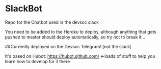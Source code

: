 # SlackBot
Repo for the Chatbot used in the devsoc slack

You need to be added to the Heroku to deploy, although anything that gets pushed to master should deploy automatically, so try not to break it...

##Currently deployed on the Devsoc Telegram! (not the slack)

It's based on Hubot: https://hubot.github.com/ <-loads of stuff to help you learn how to develop for it there
